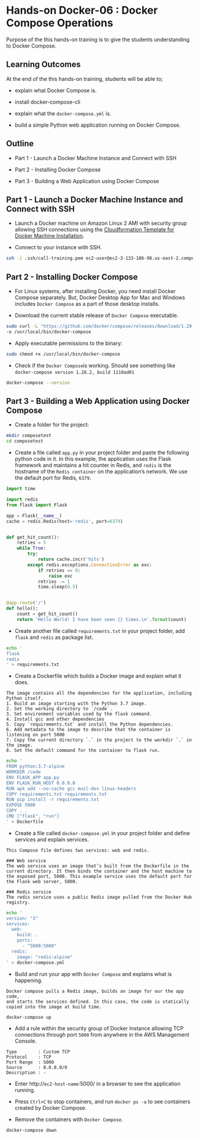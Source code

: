 # Hands-on Docker-06 : Docker Compose Operations

Purpose of the this hands-on training is to give the students understanding to Docker Compose.

## Learning Outcomes

At the end of the this hands-on training, students will be able to;

- explain what Docker Compose is.

- install docker-compose-cli

- explain what the `docker-compose.yml` is.

- build a simple Python web application running on Docker Compose.

## Outline

- Part 1 - Launch a Docker Machine Instance and Connect with SSH

- Part 2 - Installing Docker Compose

- Part 3 - Building a Web Application using Docker Compose

## Part 1 - Launch a Docker Machine Instance and Connect with SSH

- Launch a Docker machine on Amazon Linux 2 AMI with security group allowing SSH connections using the [Cloudformation Template for Docker Machine Installation](../docker-01-installing-on-ec2-linux2/docker-installation-template.yml).

- Connect to your instance with SSH.

```bash
ssh -i .ssh/call-training.pem ec2-user@ec2-3-133-106-98.us-east-2.compute.amazonaws.com
```

## Part 2 - Installing Docker Compose

- For Linux systems, after installing Docker, you need install Docker Compose separately. But, Docker Desktop App for Mac and Windows includes `Docker Compose` as a part of those desktop installs.

- Download the current stable release of `Docker Compose` executable.

```bash
sudo curl -L "https://github.com/docker/compose/releases/download/1.29.2/docker-compose-$(uname -s)-$(uname -m)" \
-o /usr/local/bin/docker-compose
```

- Apply executable permissions to the binary:

```bash
sudo chmod +x /usr/local/bin/docker-compose
```

- Check if the `Docker Compose`is working. Should see something like `docker-compose version 1.26.2, build 1110ad01`

```bash
docker-compose --version
```

## Part 3 - Building a Web Application using Docker Compose

- Create a folder for the project:
  
```bash
mkdir composetest
cd composetest
```

- Create a file called `app.py` in your project folder and paste the following python code in it. In this example, the application uses the Flask framework and maintains a hit counter in Redis, and  `redis` is the hostname of the `Redis container` on the application’s network. We use the default port for Redis, `6379`.

```python
import time

import redis
from flask import Flask

app = Flask(__name__)
cache = redis.Redis(host='redis', port=6379)


def get_hit_count():
    retries = 5
    while True:
        try:
            return cache.incr('hits')
        except redis.exceptions.ConnectionError as exc:
            if retries == 0:
                raise exc
            retries -= 1
            time.sleep(0.5)


@app.route('/')
def hello():
    count = get_hit_count()
    return 'Hello World! I have been seen {} times.\n'.format(count)
```

- Create another file called `requirements.txt` in your project folder, add `flask` and `redis` as package list.

```bash
echo '
flask
redis
' > requirements.txt
```

- Create a Dockerfile which builds a Docker image and explain what it does.

```text
The image contains all the dependencies for the application, including Python itself.
1. Build an image starting with the Python 3.7 image.
2. Set the working directory to `/code`.
3. Set environment variables used by the flask command.
4. Install gcc and other dependencies
5. Copy `requirements.txt` and install the Python dependencies.
6. Add metadata to the image to describe that the container is listening on port 5000
7. Copy the current directory `.` in the project to the workdir `.` in the image.
8. Set the default command for the container to flask run.
```

```bash
echo '
FROM python:3.7-alpine
WORKDIR /code
ENV FLASK_APP app.py
ENV FLASK_RUN_HOST 0.0.0.0
RUN apk add --no-cache gcc musl-dev linux-headers
COPY requirements.txt requirements.txt
RUN pip install -r requirements.txt
EXPOSE 5000
COPY . .
CMD ["flask", "run"]
' > Dockerfile
```

- Create a file called `docker-compose.yml` in your project folder and define services and explain services.

```text
This Compose file defines two services: web and redis.

### Web service
The web service uses an image that’s built from the Dockerfile in the current directory. It then binds the container and the host machine to the exposed port, 5000. This example service uses the default port for the Flask web server, 5000.

### Redis service
The redis service uses a public Redis image pulled from the Docker Hub registry.
```

```bash
echo '
version: "3"
services:
  web:
    build: .
    ports:
      - "5000:5000"
  redis:
    image: "redis:alpine"
' > docker-compose.yml
```

- Build and run your app with `Docker Compose` and explains what is happening.

```text
Docker compose pulls a Redis image, builds an image for our the app code,
and starts the services defined. In this case, the code is statically copied into the image at build time.
```

```bash
docker-compose up
```

- Add a rule within the security group of Docker Instance allowing TCP connections through port `5000` from anywhere in the AWS Management Console.

```text
Type        : Custom TCP
Protocol    : TCP
Port Range  : 5000
Source      : 0.0.0.0/0
Description : -
```

- Enter http://`ec2-host-name`:5000/ in a browser to see the application running.

- Press `Ctrl+C` to stop containers, and run `docker ps -a` to see containers created by Docker Compose.

- Remove the containers with `Docker Compose`.

```bash
docker-compose down
```
